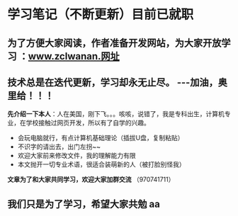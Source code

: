 # 学习笔记（不断更新）目前已就职

## 为了方便大家阅读，作者准备开发网站，为大家开放学习 ：www.zclwanan.网址

## 技术总是在迭代更新，学习却永无止尽。 ---加油，奥里给！！！

**先介绍一下本人**：人在美国，刚下飞。。。咳咳，说错了，我是专科出生，计算机专业，在学校接触过网页开发，所以有了自学的兴趣。

- 会玩电脑就行，有点计算机基础理论（插拔U盘，复制粘贴）
- 不识字的请出去，出门左拐~~
- 欢迎大家前来修改文件，我的理解能力有限
- 本文抛开一切专业术语，很适合装萌新的人（被打脸别怪我）

**文章为了和大家共同学习，欢迎大家加群交流** （970741711）

## 我们只是为了学习，希望大家共勉               aa
